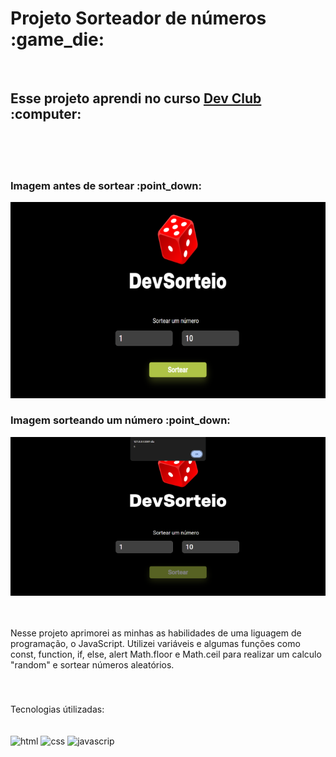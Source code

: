 <h1> Projeto Sorteador de números :game_die: </h1>
<br>
<h2>Esse projeto aprendi no curso <a href="https://aulas.devclub.com.br/restrita">Dev Club</a> :computer:</h2>
<br>
<br>
<br>

<h3>Imagem antes de sortear :point_down: </h3><img src="https://github.com/Williancosta98/Dev-Sorteio/blob/master/assets/desktop-1.PNG?raw=true" alt="number-generetor">

<h3>Imagem sorteando um número :point_down: </h3><img src="https://github.com/Williancosta98/Dev-Sorteio/blob/master/assets/desktop-2.PNG?raw=true" alt="number-generetor-2">
<br>
<br>
<br>
<p>Nesse projeto aprimorei as minhas as habilidades de uma liguagem de programação, o JavaScript. Utilizei variáveis e algumas funções como const, function, if, else, alert Math.floor e Math.ceil para realizar um calculo "random" e sortear números aleatórios. </p>
<br>
<h3></h3>Tecnologias útilizadas:</h3>
<br>
<br>
<br>
<img src="https://img.shields.io/badge/HTML5-E34F26?style=for-the-badge&logo=html5&logoColor=white" alt="html">
<img src="https://img.shields.io/badge/CSS3-1572B6?style=for-the-badge&logo=css3&logoColor=whit" alt="css">
<img src="https://img.shields.io/badge/JavaScript-F7DF1E?style=for-the-badge&logo=javascript&logoColor=black" alt="javascrip"> 
